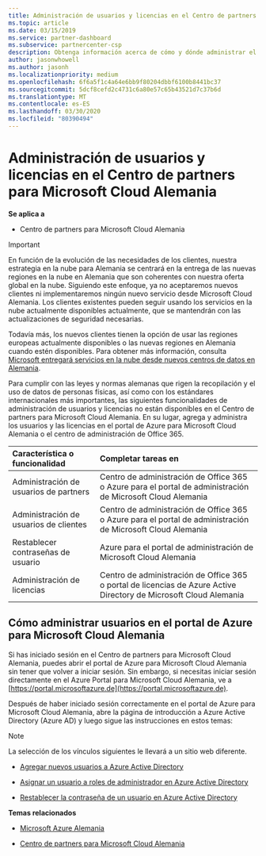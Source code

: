 ```yaml
---
title: Administración de usuarios y licencias en el Centro de partners para Microsoft Cloud Alemania | Centro de partners para Microsoft Cloud Alemania
ms.topic: article
ms.date: 03/15/2019
ms.service: partner-dashboard
ms.subservice: partnercenter-csp
description: Obtenga información acerca de cómo y dónde administrar el centro de partners para Microsoft Cloud asociados, clientes y licencias de Alemania, así como restablecimientos de contraseña.
author: jasonwhowell
ms.author: jasonh
ms.localizationpriority: medium
ms.openlocfilehash: 6f6a5f1c4a64e6bb9f80204dbbf6100b8441bc37
ms.sourcegitcommit: 5dcf8cefd2c4731c6a80e57c65b43521d7c37b6d
ms.translationtype: MT
ms.contentlocale: es-ES
ms.lasthandoff: 03/30/2020
ms.locfileid: "80390494"
---
```

# <a name="user-and-license-management-in-partner-center-for-microsoft-cloud-germany"></a>Administración de usuarios y licencias en el Centro de partners para Microsoft Cloud Alemania

**Se aplica a**

-  Centro de partners para Microsoft Cloud Alemania

> [!IMPORTANT]
> En función de la evolución de las necesidades de los clientes, nuestra estrategia en la nube para Alemania se centrará en la entrega de las nuevas regiones en la nube en Alemania que son coherentes con nuestra oferta global en la nube. Siguiendo este enfoque, ya no aceptaremos nuevos clientes ni implementaremos ningún nuevo servicio desde Microsoft Cloud Alemania. Los clientes existentes pueden seguir usando los servicios en la nube actualmente disponibles actualmente, que se mantendrán con las actualizaciones de seguridad necesarias.
>  
> Todavía más, los nuevos clientes tienen la opción de usar las regiones europeas actualmente disponibles o las nuevas regiones en Alemania cuando estén disponibles. Para obtener más información, consulta [Microsoft entregará servicios en la nube desde nuevos centros de datos en Alemania](https://news.microsoft.com/europe/2018/08/31/microsoft-to-deliver-cloud-services-from-new-datacentres-in-germany-in-2019-to-meet-evolving-customer-needs/).

Para cumplir con las leyes y normas alemanas que rigen la recopilación y el uso de datos de personas físicas, así como con los estándares internacionales más importantes, las siguientes funcionalidades de administración de usuarios y licencias no están disponibles en el Centro de partners para Microsoft Cloud Alemania. En su lugar, agrega y administra los usuarios y las licencias en el portal de Azure para Microsoft Cloud Alemania o el centro de administración de Office 365.

Característica o funcionalidad | Completar tareas en
:--- | :---
Administración de usuarios de partners | Centro de administración de Office 365 o Azure para el portal de administración de Microsoft Cloud Alemania
Administración de usuarios de clientes | Centro de administración de Office 365 o Azure para el portal de administración de Microsoft Cloud Alemania
Restablecer contraseñas de usuario | Azure para el portal de administración de Microsoft Cloud Alemania
Administración de licencias | Centro de administración de Office 365 o portal de licencias de Azure Active Directory de Microsoft Cloud Alemania

## <a name="how-to-manage-users-in-the-azure-portal-for-microsoft-cloud-germany"></a>Cómo administrar usuarios en el portal de Azure para Microsoft Cloud Alemania 

Si has iniciado sesión en el Centro de partners para Microsoft Cloud Alemania, puedes abrir el portal de Azure para Microsoft Cloud Alemania sin tener que volver a iniciar sesión. Sin embargo, si necesitas iniciar sesión directamente en el Azure Portal para Microsoft Cloud Alemania, ve a [https://portal.microsoftazure.de](https://portal.microsoftazure.de). 

Después de haber iniciado sesión correctamente en el portal de Azure para Microsoft Cloud Alemania, abre la página de introducción a Azure Active Directory (Azure AD) y luego sigue las instrucciones en estos temas:

> [!NOTE]  
> La selección de los vínculos siguientes le llevará a un sitio web diferente. 

-  [Agregar nuevos usuarios a Azure Active Directory](https://docs.microsoft.com/azure/active-directory/active-directory-users-create-azure-portal)

-  [Asignar un usuario a roles de administrador en Azure Active Directory](https://docs.microsoft.com/azure/active-directory/active-directory-users-assign-role-azure-portal)

-  [Restablecer la contraseña de un usuario en Azure Active Directory](https://docs.microsoft.com/azure/active-directory/active-directory-users-reset-password-azure-portal)

**Temas relacionados**

-  [Microsoft Azure Alemania](https://azure.microsoft.com/global-infrastructure/germany/)

-  [Centro de partners para Microsoft Cloud Alemania](partner-center-for-microsoft-cloud-germany.md)


